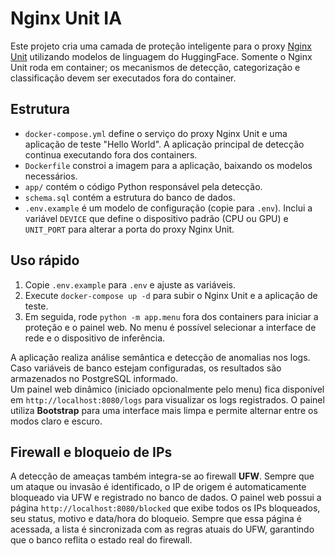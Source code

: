# Nginx Unit IA

Este projeto cria uma camada de proteção inteligente para o proxy [Nginx Unit](https://unit.nginx.org/) utilizando modelos de linguagem do HuggingFace. Somente o Nginx Unit roda em container; os mecanismos de detecção, categorização e classificação devem ser executados fora do container.

## Estrutura
- `docker-compose.yml` define o serviço do proxy Nginx Unit e uma aplicação de teste "Hello World". A aplicação principal de detecção continua executando fora dos containers.
- `Dockerfile` constroi a imagem para a aplicação, baixando os modelos necessários.
- `app/` contém o código Python responsável pela detecção.
- `schema.sql` contém a estrutura do banco de dados.
- `.env.example` é um modelo de configuração (copie para `.env`). Inclui a variável `DEVICE` que define o dispositivo padrão (CPU ou GPU) e `UNIT_PORT` para alterar a porta do proxy Nginx Unit.

## Uso rápido
1. Copie `.env.example` para `.env` e ajuste as variáveis.
2. Execute `docker-compose up -d` para subir o Nginx Unit e a aplicação de teste.
3. Em seguida, rode `python -m app.menu` fora dos containers para iniciar a proteção
   e o painel web. No menu é possível selecionar a interface de rede e o dispositivo
   de inferência.

A aplicação realiza análise semântica e detecção de anomalias nos logs. Caso variáveis de banco estejam configuradas, os resultados são armazenados no PostgreSQL informado.\
Um painel web dinâmico (iniciado opcionalmente pelo menu) fica disponível em `http://localhost:8080/logs` para visualizar os logs registrados. O painel utiliza **Bootstrap** para uma interface mais limpa e permite alternar entre os modos claro e escuro.

## Firewall e bloqueio de IPs

A detecção de ameaças também integra-se ao firewall **UFW**. Sempre que um ataque ou invasão é identificado, o IP de origem é automaticamente bloqueado via UFW e registrado no banco de dados.
O painel web possui a página `http://localhost:8080/blocked` que exibe todos os IPs bloqueados, seu status, motivo e data/hora do bloqueio.
Sempre que essa página é acessada, a lista é sincronizada com as regras atuais do UFW, garantindo que o banco reflita o estado real do firewall.
